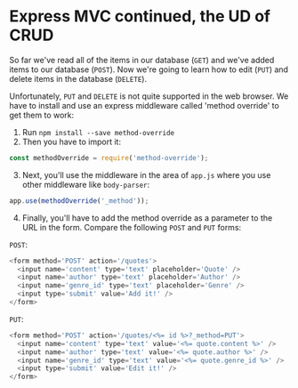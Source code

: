 # Express MVC continued, the UD of CRUD

So far we've read all of the items in our database (`GET`) and we've added items to our database (`POST`). Now we're going to learn how to edit (`PUT`) and delete items in the database (`DELETE`).

Unfortunately, `PUT` and `DELETE` is not quite supported in the web browser. We have to install and use an express middleware called 'method override' to get them to work:

1. Run `npm install --save method-override`
2. Then you have to import it:
```javascript
const methodOverride = require('method-override');
```
3. Next, you'll use the middleware in the area of `app.js` where you use other middleware like `body-parser`:
```javascript
app.use(methodOverride('_method'));
```

4. Finally, you'll have to add the method override as a parameter to the URL in the form. Compare the following `POST` and `PUT` forms:

`POST`:
```javascript
<form method='POST' action='/quotes'>
  <input name='content' type='text' placeholder='Quote' />
  <input name='author' type='text' placeholder='Author' />
  <input name='genre_id' type='text' placeholder='Genre' />
  <input type='submit' value='Add it!' />
</form>
```

`PUT`:
```javascript
<form method='POST' action='/quotes/<%= id %>?_method=PUT'>
  <input name='content' type='text' value='<%= quote.content %>' />
  <input name='author' type='text' value='<%= quote.author %>' />
  <input name='genre_id' type='text' value='<%= quote.genre_id %>' />
  <input type='submit' value='Edit it!' />
</form>
```
